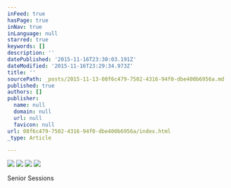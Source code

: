 ```yaml
---
inFeed: true
hasPage: true
inNav: true
inLanguage: null
starred: true
keywords: []
description: ''
datePublished: '2015-11-16T23:30:03.191Z'
dateModified: '2015-11-16T23:29:34.973Z'
title: ''
sourcePath: _posts/2015-11-13-08f6c479-7502-4316-94f0-dbe400b6956a.md
published: true
authors: []
publisher:
  name: null
  domain: null
  url: null
  favicon: null
url: 08f6c479-7502-4316-94f0-dbe400b6956a/index.html
_type: Article

---
```

![](https://the-grid-user-content.s3-us-west-2.amazonaws.com/4836ccd8-2a75-4acf-8382-755845920093.jpg)
![](https://the-grid-user-content.s3-us-west-2.amazonaws.com/0662299e-1259-4dd0-920e-b5daa1e0d13e.jpg)
![](https://the-grid-user-content.s3-us-west-2.amazonaws.com/fdcdbe4b-7109-424d-ae15-c278dcc4644b.jpg)
![](https://the-grid-user-content.s3-us-west-2.amazonaws.com/260930a1-54f1-4278-9ae9-825a0b8f5e17.jpg)

Senior Sessions